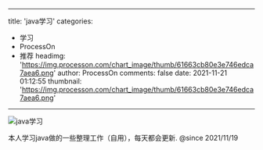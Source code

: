 
---
title: 'java学习'
categories: 
 - 学习
 - ProcessOn
 - 推荐
headimg: 'https://img.processon.com/chart_image/thumb/61663cb80e3e746edca7aea6.png'
author: ProcessOn
comments: false
date: 2021-11-21 01:12:55
thumbnail: 'https://img.processon.com/chart_image/thumb/61663cb80e3e746edca7aea6.png'
---

<div>   
<img class="thumb" alt="java学习" src="https://img.processon.com/chart_image/thumb/61663cb80e3e746edca7aea6.png" referrerpolicy="no-referrer">
<p>本人学习java做的一些整理工作（自用），每天都会更新.
@since 2021/11/19</p>  
</div>
            